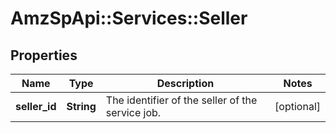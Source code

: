 # AmzSpApi::Services::Seller

## Properties
Name | Type | Description | Notes
------------ | ------------- | ------------- | -------------
**seller_id** | **String** | The identifier of the seller of the service job. | [optional] 


